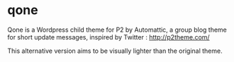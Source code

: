 qone
====

Qone is a Wordpress child theme for P2 by Automattic, a group blog theme for short update messages, inspired by Twitter : http://p2theme.com/

This alternative version aims to be visually lighter than the original theme.
